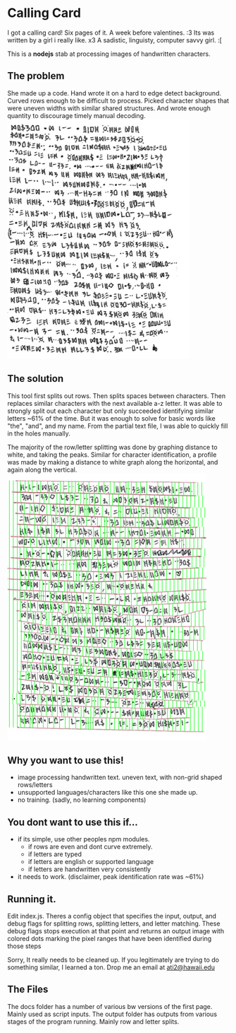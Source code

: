 # Calling Card
I got a calling card! Six pages of it. A week before valentines. :3 Its was written by a girl i really like. x3 A sadistic, linguisty, computer savvy girl. :[

This is a **nodejs** stab at processing images of handwritten characters.

## The problem 
She made up a code. Hand wrote it on a hard to edge detect background. Curved rows enough to be difficult to process. Picked character shapes that were uneven widths with similar shared structures. And wrote enough quantity to discourage timely manual decoding.
![source example](https://github.com/safetyscissors/calling-card/blob/master/docs/Scan-left-clean2.jpg)

## The solution

This tool first splits out rows. Then splits spaces between characters. Then replaces similar characters with the next available a-z letter. It was able to strongly split out each character but only succeeded identifying similar letters ~61% of the time. But it was enough to solve for basic words like "the", "and", and my name. From the partial text file, I was able to quickly fill in the holes manually. 

The majority of the row/letter splitting was done by graphing distance to white, and taking the peaks. Similar for character identification, a profile was made by making a distance to white graph along the horizontal, and again along the vertical. 
![source example](https://github.com/safetyscissors/calling-card/blob/master/output/test8.jpg)

## Why you want to use this!
- image processing handwritten text. uneven text, with non-grid shaped rows/letters
- unsupported languages/characters like this one she made up.
- no training. (sadly, no learning components)

## You dont want to use this if...
- if its simple, use other peoples npm modules. 
  - if rows are even and dont curve extremely.
  - if letters are typed
  - if letters are english or supported language
  - if letters are handwritten very consistently
- it needs to work. (disclaimer, peak identification rate was ~61%)


## Running it.
Edit index.js. Theres a config object that specifies the input, output, and debug flags for splitting rows, splitting letters, and letter matching. These debug flags stops execution at that point and returns an output image with colored dots marking the pixel ranges that have been identified during those steps

Sorry, It really needs to be cleaned up. If you legitimately are trying to do something similar, I learned a ton. Drop me an email at ati2@hawaii.edu

## The Files
The docs folder has a number of various bw versions of the first page. Mainly used as script inputs. The output folder has outputs from various stages of the program running. Mainly row and letter splits.

